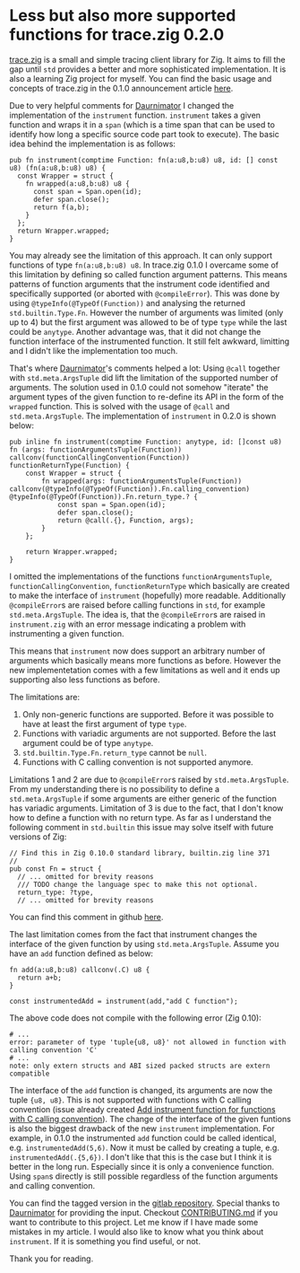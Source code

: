 # Less but also more supported functions for trace.zig 0.2.0

[trace.zig](https://gitlab.com/zig_tracing/trace.zig) is a small and simple tracing client library for Zig.
It aims to fill the gap until `std` provides a better and more sophisticated implementation.
It is also a learning Zig project for myself. You can find the basic usage and concepts of trace.zig in the 0.1.0 announcement article [here](https://zig.news/huntrss/tracezig-a-small-and-simple-tracing-client-library-2ffj). 

Due to very helpful comments for [Daurnimator](https://gitlab.com/daurnimator) I changed the implementation of the `instrument` function.
`instrument` takes a given function and wraps it in a `span` (which is a time span that can be used to identify how long a specific source code part took to execute).
The basic idea behind the implementation is as follows:

```Zig
pub fn instrument(comptime Function: fn(a:u8,b:u8) u8, id: [] const u8) (fn(a:u8,b:u8) u8) {
  const Wrapper = struct {
    fn wrapped(a:u8,b:u8) u8 {
      const span = Span.open(id);
      defer span.close();
      return f(a,b);
    }
  };
  return Wrapper.wrapped;
}
```

You may already see the limitation of this approach.
It can only support functions of type `fn(a:u8,b:u8) u8`.
In trace.zig 0.1.0 I overcame some of this limitation by defining so called function argument patterns.
This means patterns of function arguments that the instrument code identified and specifically supported (or aborted with `@compileError`).
This was done by using `@typeInfo(@TypeOf(Function))` and analysing the returned `std.builtin.Type.Fn`.
However the number of arguments was limited (only up to 4) but the first argument was allowed to be of type `type` while the last could be `anytype`.
Another advantage was, that it did not change the function interface of the instrumented function.
It still felt awkward, limitting and I didn't like the implementation too much.

That's where [Daurnimator](https://gitlab.com/daurnimator)'s comments helped a lot: Using `@call` together with `std.meta.ArgsTuple` did lift the limitation of the supported number of arguments.
The solution used in 0.1.0 could not somehow "iterate" the argument types of the given function to re-define its API in the form of the `wrapped` function.
This is solved with the usage of `@call` and `std.meta.ArgsTuple`. The implementation of `instrument` in 0.2.0 is shown below:

```zig
pub inline fn instrument(comptime Function: anytype, id: []const u8) fn (args: functionArgumentsTuple(Function)) callconv(functionCallingConvention(Function)) functionReturnType(Function) {
    const Wrapper = struct {
        fn wrapped(args: functionArgumentsTuple(Function)) callconv(@typeInfo(@TypeOf(Function)).Fn.calling_convention) @typeInfo(@TypeOf(Function)).Fn.return_type.? {
            const span = Span.open(id);
            defer span.close();
            return @call(.{}, Function, args);
        }
    };

    return Wrapper.wrapped;
}
```

I omitted the implementations of the functions `functionArgumentsTuple`, `functionCallingConvention`, `functionReturnType` which basically are created to make the interface of `instrument` (hopefully) more readable.
Additionally `@compileError`s are raised before calling functions in `std`, for example `std.meta.ArgsTuple`.
The idea is, that the `@compileError`s are raised in `instrument.zig` with an error message indicating a problem with instrumenting a given function.

This means that `instrument` now does support an arbitrary number of arguments which basically means more functions as before.
However the new implementetation comes with a few limitations as well and it ends up supporting also less functions as before.

The limitations are:

1. Only non-generic functions are supported. Before it was possible to have at least the first argument of type `type`.
2. Functions with variadic arguments are not supported. Before the last argument could be of type `anytype`.
3. `std.builtin.Type.Fn.return_type` cannot be `null`.
4. Functions with C calling convention is not supported anymore.

Limitations 1 and 2 are due to `@compileError`s raised by `std.meta.ArgsTuple`.
From my understanding there is no possibility to define a `std.meta.ArgsTuple` if some arguments are either generic of the function has variadic arguments.
Limitation of 3 is due to the fact, that I don't know how to define a function with no return type. As far as I understand the following comment in `std.builtin` this issue may solve itself with future versions of Zig:

```zig
// Find this in Zig 0.10.0 standard library, builtin.zig line 371
// 
pub const Fn = struct {
  // ... omitted for brevity reasons
  /// TODO change the language spec to make this not optional.
  return_type: ?type,
  // ... omitted for brevity reasons
```

You can find this comment in github [here](https://github.com/ziglang/zig/blob/0.10.0/lib/std/builtin.zig#L371).

The last limitation comes from the fact that instrument changes the interface of the given function by using `std.meta.ArgsTuple`.
Assume you have an `add` function defined as below:

```zig
fn add(a:u8,b:u8) callconv(.C) u8 {
  return a+b;
}

const instrumentedAdd = instrument(add,"add C function");
```

The above code does not compile with the following error (Zig 0.10):

```shell
# ...
error: parameter of type 'tuple{u8, u8}' not allowed in function with calling convention 'C'
# ...
note: only extern structs and ABI sized packed structs are extern compatible
```

The interface of the `add` function is changed, its arguments are now the tuple `{u8, u8}`.
This is not supported with functions with C calling convention (issue already created [Add instrument function for functions with C calling convention](https://gitlab.com/zig_tracing/trace.zig/-/issues/17)).
The change of the interface of the given funtions is also the biggest drawback of the new `instrument` implementation.
For example, in 0.1.0 the instrumented `add` function could be called identical, e.g. `instrumentedAdd(5,6)`.
Now it must be called by creating a tuple, e.g. `instrumentedAdd(.{5,6})`.
I don't like that this is the case but I think it is better in the long run.
Especially since it is only a convenience function. Using `span`s directly is still possible regardless of the function arguments and calling convention.

You can find the tagged version in the [gitlab repository](https://gitlab.com/zig_tracing/trace.zig).
Special thanks to [Daurnimator](https://gitlab.com/daurnimator) for providing the input.
Checkout [CONTRIBUTING.md](https://gitlab.com/zig_tracing/trace.zig/-/blob/main/CONTRIBUTING.md) if you want to contribute to this project.
Let me know if I have made some mistakes in my article.
I would also like to know what you think about `instrument`.
If it is something you find useful, or not.

Thank you for reading.
